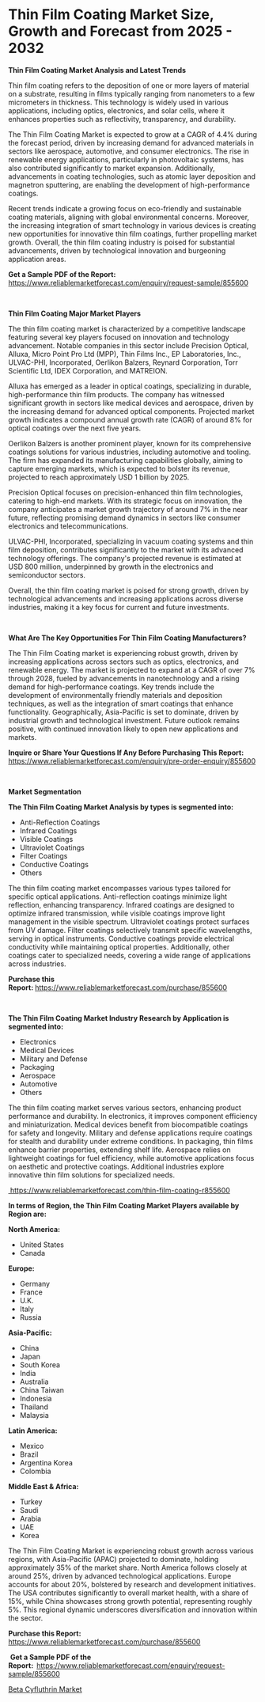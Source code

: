 <p><h1>Thin Film Coating Market Size, Growth and Forecast from 2025 - 2032</h1></p><p><strong>Thin Film Coating Market Analysis and Latest Trends</strong></p>
<p><p>Thin film coating refers to the deposition of one or more layers of material on a substrate, resulting in films typically ranging from nanometers to a few micrometers in thickness. This technology is widely used in various applications, including optics, electronics, and solar cells, where it enhances properties such as reflectivity, transparency, and durability.</p><p>The Thin Film Coating Market is expected to grow at a CAGR of 4.4% during the forecast period, driven by increasing demand for advanced materials in sectors like aerospace, automotive, and consumer electronics. The rise in renewable energy applications, particularly in photovoltaic systems, has also contributed significantly to market expansion. Additionally, advancements in coating technologies, such as atomic layer deposition and magnetron sputtering, are enabling the development of high-performance coatings.</p><p>Recent trends indicate a growing focus on eco-friendly and sustainable coating materials, aligning with global environmental concerns. Moreover, the increasing integration of smart technology in various devices is creating new opportunities for innovative thin film coatings, further propelling market growth. Overall, the thin film coating industry is poised for substantial advancements, driven by technological innovation and burgeoning application areas.</p></p>
<p><strong>Get a Sample PDF of the Report:&nbsp;</strong> <a href="https://www.reliablemarketforecast.com/enquiry/request-sample/855600?utm_campaign=3081&utm_medium=2&utm_source=Github&utm_content=ia&utm_term=31032025&utm_id=thin-film-coating">https://www.reliablemarketforecast.com/enquiry/request-sample/855600</a></p>
<p>&nbsp;</p>
<p><strong>Thin Film Coating Major Market Players</strong></p>
<p><p>The thin film coating market is characterized by a competitive landscape featuring several key players focused on innovation and technology advancement. Notable companies in this sector include Precision Optical, Alluxa, Micro Point Pro Ltd (MPP), Thin Films Inc., EP Laboratories, Inc., ULVAC-PHI, Incorporated, Oerlikon Balzers, Reynard Corporation, Torr Scientific Ltd, IDEX Corporation, and MATREION.</p><p>Alluxa has emerged as a leader in optical coatings, specializing in durable, high-performance thin film products. The company has witnessed significant growth in sectors like medical devices and aerospace, driven by the increasing demand for advanced optical components. Projected market growth indicates a compound annual growth rate (CAGR) of around 8% for optical coatings over the next five years.</p><p>Oerlikon Balzers is another prominent player, known for its comprehensive coatings solutions for various industries, including automotive and tooling. The firm has expanded its manufacturing capabilities globally, aiming to capture emerging markets, which is expected to bolster its revenue, projected to reach approximately USD 1 billion by 2025.</p><p>Precision Optical focuses on precision-enhanced thin film technologies, catering to high-end markets. With its strategic focus on innovation, the company anticipates a market growth trajectory of around 7% in the near future, reflecting promising demand dynamics in sectors like consumer electronics and telecommunications.</p><p>ULVAC-PHI, Incorporated, specializing in vacuum coating systems and thin film deposition, contributes significantly to the market with its advanced technology offerings. The company's projected revenue is estimated at USD 800 million, underpinned by growth in the electronics and semiconductor sectors.</p><p>Overall, the thin film coating market is poised for strong growth, driven by technological advancements and increasing applications across diverse industries, making it a key focus for current and future investments.</p></p>
<p>&nbsp;</p>
<p><strong>What Are The Key Opportunities For Thin Film Coating Manufacturers?</strong></p>
<p><p>The Thin Film Coating market is experiencing robust growth, driven by increasing applications across sectors such as optics, electronics, and renewable energy. The market is projected to expand at a CAGR of over 7% through 2028, fueled by advancements in nanotechnology and a rising demand for high-performance coatings. Key trends include the development of environmentally friendly materials and deposition techniques, as well as the integration of smart coatings that enhance functionality. Geographically, Asia-Pacific is set to dominate, driven by industrial growth and technological investment. Future outlook remains positive, with continued innovation likely to open new applications and markets.</p></p>
<p><strong>Inquire or Share Your Questions If Any Before Purchasing This Report:</strong> <a href="https://www.reliablemarketforecast.com/enquiry/pre-order-enquiry/855600?utm_campaign=3081&utm_medium=2&utm_source=Github&utm_content=ia&utm_term=31032025&utm_id=thin-film-coating">https://www.reliablemarketforecast.com/enquiry/pre-order-enquiry/855600</a></p>
<p>&nbsp;</p>
<p><strong>Market Segmentation</strong></p>
<p><strong>The Thin Film Coating Market Analysis by types is segmented into:</strong></p>
<p><ul><li>Anti-Reflection Coatings</li><li>Infrared Coatings</li><li>Visible Coatings</li><li>Ultraviolet Coatings</li><li>Filter Coatings</li><li>Conductive Coatings</li><li>Others</li></ul></p>
<p><p>The thin film coating market encompasses various types tailored for specific optical applications. Anti-reflection coatings minimize light reflection, enhancing transparency. Infrared coatings are designed to optimize infrared transmission, while visible coatings improve light management in the visible spectrum. Ultraviolet coatings protect surfaces from UV damage. Filter coatings selectively transmit specific wavelengths, serving in optical instruments. Conductive coatings provide electrical conductivity while maintaining optical properties. Additionally, other coatings cater to specialized needs, covering a wide range of applications across industries.</p></p>
<p><strong>Purchase this Report:&nbsp;</strong><a href="https://www.reliablemarketforecast.com/purchase/855600?utm_campaign=3081&utm_medium=2&utm_source=Github&utm_content=ia&utm_term=31032025&utm_id=thin-film-coating">https://www.reliablemarketforecast.com/purchase/855600</a></p>
<p>&nbsp;</p>
<p><strong>The Thin Film Coating Market Industry Research by Application is segmented into:</strong></p>
<p><ul><li>Electronics</li><li>Medical Devices</li><li>Military and Defense</li><li>Packaging</li><li>Aerospace</li><li>Automotive</li><li>Others</li></ul></p>
<p><p>The thin film coating market serves various sectors, enhancing product performance and durability. In electronics, it improves component efficiency and miniaturization. Medical devices benefit from biocompatible coatings for safety and longevity. Military and defense applications require coatings for stealth and durability under extreme conditions. In packaging, thin films enhance barrier properties, extending shelf life. Aerospace relies on lightweight coatings for fuel efficiency, while automotive applications focus on aesthetic and protective coatings. Additional industries explore innovative thin film solutions for specialized needs.</p></p>
<p><a href="https://www.reliablemarketforecast.com/thin-film-coating-r855600?utm_campaign=3081&utm_medium=2&utm_source=Github&utm_content=ia&utm_term=31032025&utm_id=thin-film-coating">&nbsp;https://www.reliablemarketforecast.com/thin-film-coating-r855600</a></p>
<p><strong>In terms of Region, the Thin Film Coating Market Players available by Region are:</strong></p>
<p>
    <p> <strong> North America: </strong>
        <ul>
            <li>United States</li>
            <li>Canada</li>
        </ul>
        </p> 
    <p> <strong> Europe: </strong>
        <ul>
            <li>Germany</li>
            <li>France</li>
            <li>U.K.</li>
            <li>Italy</li>
            <li>Russia</li>
        </ul>
        </p> 
    <p> <strong> Asia-Pacific: </strong>
        <ul>
            <li>China</li>
            <li>Japan</li>
            <li>South Korea</li>
            <li>India</li>
            <li>Australia</li>
            <li>China Taiwan</li>
            <li>Indonesia</li>
            <li>Thailand</li>
            <li>Malaysia</li>
        </ul>
        </p> 
    <p> <strong> Latin America: </strong>
        <ul>
            <li>Mexico</li>
            <li>Brazil</li>
            <li>Argentina Korea</li>
            <li>Colombia</li>
        </ul>
        </p> 
    <p> <strong> Middle East & Africa: </strong>
        <ul>
            <li>Turkey</li>
            <li>Saudi</li>
            <li>Arabia</li>
            <li>UAE</li>
            <li>Korea</li>
        </ul>
    </p>
    </p>
<p><p>The Thin Film Coating Market is experiencing robust growth across various regions, with Asia-Pacific (APAC) projected to dominate, holding approximately 35% of the market share. North America follows closely at around 25%, driven by advanced technological applications. Europe accounts for about 20%, bolstered by research and development initiatives. The USA contributes significantly to overall market health, with a share of 15%, while China showcases strong growth potential, representing roughly 5%. This regional dynamic underscores diversification and innovation within the sector.</p></p>
<p><strong>Purchase this Report: </strong><a href="https://www.reliablemarketforecast.com/purchase/855600?utm_campaign=3081&utm_medium=2&utm_source=Github&utm_content=ia&utm_term=31032025&utm_id=thin-film-coating">https://www.reliablemarketforecast.com/purchase/855600</a></p>
<p>&nbsp;<strong>Get a Sample PDF of the Report:&nbsp;&nbsp;</strong><a href="https://www.reliablemarketforecast.com/enquiry/request-sample/855600?utm_campaign=3081&utm_medium=2&utm_source=Github&utm_content=ia&utm_term=31032025&utm_id=thin-film-coating">https://www.reliablemarketforecast.com/enquiry/request-sample/855600</a></p>
<p><strong></strong></p>
<p><p><a href="https://github.com/saklpelzami95/Market-Research-Report-List-1/blob/main/beta-cyfluthrin-market.md?utm_campaign=3081&utm_medium=2&utm_source=Github&utm_content=ia&utm_term=31032025&utm_id=thin-film-coating">Beta Cyfluthrin Market</a></p></p>
